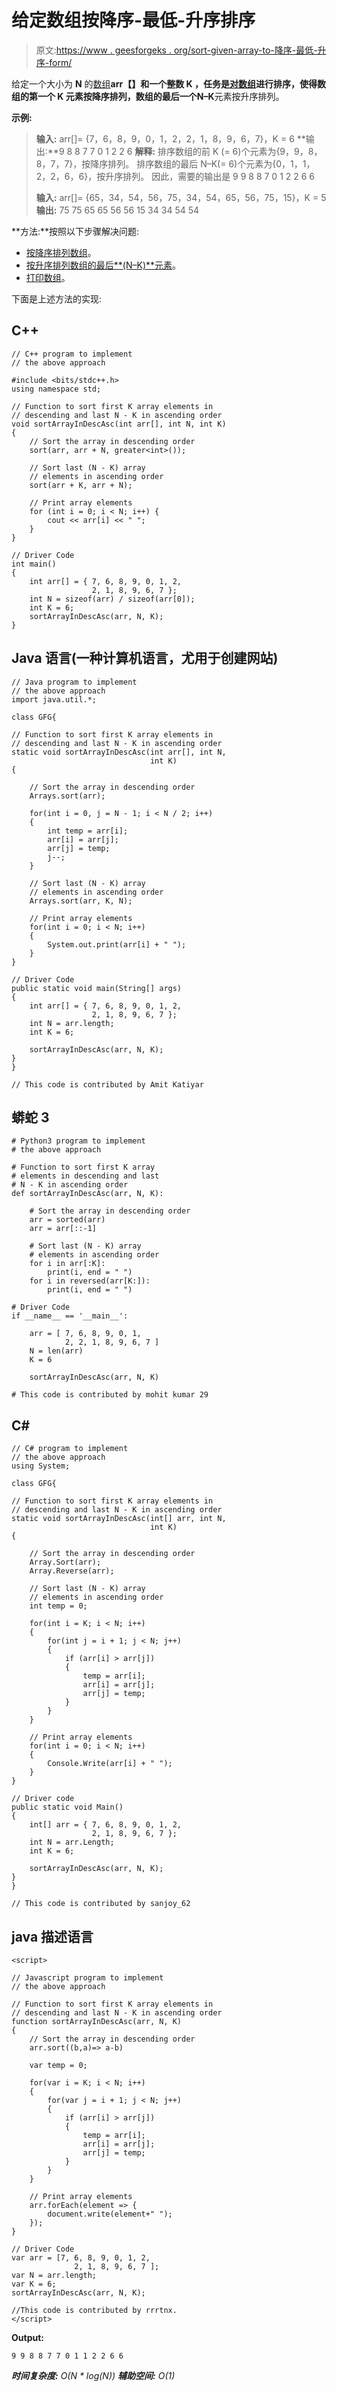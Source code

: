 # 给定数组按降序-最低-升序排序

> 原文:[https://www . geesforgeks . org/sort-given-array-to-降序-最低-升序-form/](https://www.geeksforgeeks.org/sort-given-array-to-descending-lowest-ascending-form/)

给定一个大小为 **N** 的[数组](https://www.geeksforgeeks.org/array-data-structure/)**arr【】**和一个整数 **K** ，任务是[对数组](https://www.geeksforgeeks.org/c-program-to-sort-an-array-in-ascending-order/)进行排序，使得数组的第一个 **K** 元素按降序排列，数组的最后一个**N–K**元素按升序排列。

**示例:**

> **输入:** arr[]= {7，6，8，9，0，1，2，2，1，8，9，6，7}，K = 6
> **输出:**9 8 8 7 7 0 1 2 2 6
> **解释:**
> 排序数组的前 K (= 6)个元素为{9，9，8，8，7，7}，按降序排列。
> 排序数组的最后 N–K(= 6)个元素为{0，1，1，2，2，6，6}，按升序排列。
> 因此，需要的输出是 9 9 8 8 7 0 1 2 2 6 6
> 
> **输入:** arr[]= {65，34，54，56，75，34，54，65，56，75，15}，K = 5
> **输出:** 75 75 65 65 56 56 15 34 34 54 54

**方法:**按照以下步骤解决问题:

*   [按降序排列数组](https://www.geeksforgeeks.org/how-to-sort-an-array-in-descending-order-using-stl-in-c/)。
*   [按升序排列数组的最后**(N–K)**元素](https://www.geeksforgeeks.org/sort-c-stl/)。
*   [打印数组](https://www.geeksforgeeks.org/c-program-to-print-an-array-using-recursion/)。

下面是上述方法的实现:

## C++

```
// C++ program to implement
// the above approach

#include <bits/stdc++.h>
using namespace std;

// Function to sort first K array elements in
// descending and last N - K in ascending order
void sortArrayInDescAsc(int arr[], int N, int K)
{
    // Sort the array in descending order
    sort(arr, arr + N, greater<int>());

    // Sort last (N - K) array
    // elements in ascending order
    sort(arr + K, arr + N);

    // Print array elements
    for (int i = 0; i < N; i++) {
        cout << arr[i] << " ";
    }
}

// Driver Code
int main()
{
    int arr[] = { 7, 6, 8, 9, 0, 1, 2,
                  2, 1, 8, 9, 6, 7 };
    int N = sizeof(arr) / sizeof(arr[0]);
    int K = 6;
    sortArrayInDescAsc(arr, N, K);
}
```

## Java 语言(一种计算机语言，尤用于创建网站)

```
// Java program to implement
// the above approach
import java.util.*;

class GFG{

// Function to sort first K array elements in
// descending and last N - K in ascending order
static void sortArrayInDescAsc(int arr[], int N,
                               int K)
{

    // Sort the array in descending order
    Arrays.sort(arr);

    for(int i = 0, j = N - 1; i < N / 2; i++)
    {
        int temp = arr[i];
        arr[i] = arr[j];
        arr[j] = temp;
        j--;
    }

    // Sort last (N - K) array
    // elements in ascending order
    Arrays.sort(arr, K, N);

    // Print array elements
    for(int i = 0; i < N; i++)
    {
        System.out.print(arr[i] + " ");
    }
}

// Driver Code
public static void main(String[] args)
{
    int arr[] = { 7, 6, 8, 9, 0, 1, 2,
                  2, 1, 8, 9, 6, 7 };
    int N = arr.length;
    int K = 6;

    sortArrayInDescAsc(arr, N, K);
}
}

// This code is contributed by Amit Katiyar
```

## 蟒蛇 3

```
# Python3 program to implement
# the above approach

# Function to sort first K array
# elements in descending and last
# N - K in ascending order
def sortArrayInDescAsc(arr, N, K):

    # Sort the array in descending order
    arr = sorted(arr)
    arr = arr[::-1]

    # Sort last (N - K) array
    # elements in ascending order
    for i in arr[:K]:
        print(i, end = " ")
    for i in reversed(arr[K:]):
        print(i, end = " ")

# Driver Code
if __name__ == '__main__':

    arr = [ 7, 6, 8, 9, 0, 1,
            2, 2, 1, 8, 9, 6, 7 ]
    N = len(arr)
    K = 6

    sortArrayInDescAsc(arr, N, K)

# This code is contributed by mohit kumar 29
```

## C#

```
// C# program to implement
// the above approach 
using System;

class GFG{

// Function to sort first K array elements in
// descending and last N - K in ascending order
static void sortArrayInDescAsc(int[] arr, int N,
                               int K)
{

    // Sort the array in descending order
    Array.Sort(arr);
    Array.Reverse(arr);

    // Sort last (N - K) array
    // elements in ascending order
    int temp = 0;

    for(int i = K; i < N; i++)
    {
        for(int j = i + 1; j < N; j++)
        {    
            if (arr[i] > arr[j])
            {
                temp = arr[i];   
                arr[i] = arr[j];   
                arr[j] = temp;   
            }    
        }    
    }

    // Print array elements
    for(int i = 0; i < N; i++)
    {
        Console.Write(arr[i] + " ");
    }
}

// Driver code
public static void Main()
{
    int[] arr = { 7, 6, 8, 9, 0, 1, 2,
                  2, 1, 8, 9, 6, 7 };
    int N = arr.Length;
    int K = 6;

    sortArrayInDescAsc(arr, N, K);
}
}

// This code is contributed by sanjoy_62
```

## java 描述语言

```
<script>

// Javascript program to implement
// the above approach

// Function to sort first K array elements in
// descending and last N - K in ascending order
function sortArrayInDescAsc(arr, N, K)
{
    // Sort the array in descending order
    arr.sort((b,a)=> a-b)

    var temp = 0;

    for(var i = K; i < N; i++)
    {
        for(var j = i + 1; j < N; j++)
        {    
            if (arr[i] > arr[j])
            {
                temp = arr[i];   
                arr[i] = arr[j];   
                arr[j] = temp;   
            }    
        }    
    }

    // Print array elements
    arr.forEach(element => {
        document.write(element+" ");
    });
}

// Driver Code
var arr = [7, 6, 8, 9, 0, 1, 2,
              2, 1, 8, 9, 6, 7 ];
var N = arr.length;
var K = 6;
sortArrayInDescAsc(arr, N, K);

//This code is contributed by rrrtnx.
</script>
```

**Output:** 

```
9 9 8 8 7 7 0 1 1 2 2 6 6
```

***时间复杂度:** O(N * log(N))*
***辅助空间:** O(1)*